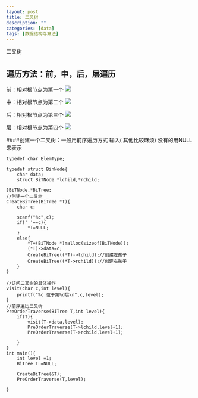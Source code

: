 ```yaml
---
layout: post
title: 二叉树
description: ""
categories: [data]
tags: [数据结构与算法]
---
```



二叉树

## 遍历方法：前，中，后，层遍历 ##

前：相对根节点为第一个
![](http://xiaolong.info/images/data/qian.jpg)

中：相对根节点为第二个
![](http://xiaolong.info/images/data/zhong.jpg)

后：相对根节点为第三个
![](http://xiaolong.info/images/data/hou.jpg)

层：相对根节点为第四个
![](http://xiaolong.info/images/data/floor.jpg)

####创建一个二叉树：一般用前序遍历方式 输入(  其他比较麻烦) 没有的用NULL来表示

	typedef char ElemType;
	
	typedef struct BinNode{
	    char data;
	    struct BiTNode *lchild,*rchild;
	
	}BiTNode,*BiTree;
	//创建一个二叉树
	CreateBiTree(BiTree *T){
	    char c;
	
	    scanf("%c",c);
	    if(' '==c){
	        *T=NULL;
	    }
	    else{
	        *T=(BiTNode *)malloc(sizeof(BiTNode));
	        (*T)->data=c;
	        CreateBiTree((*T)->lchild);//创建左孩子
	        CreateBiTree((*T->rchild));//创建右孩子
	    }
	}
	
	//访问二叉树的具体操作 
	visit(char c,int level){
	    printf("%c 位于第%d层\n",c,level);
	}
	//前序遍历二叉树
	PreOrderTraverse(BiTree T,int level){
	    if(T){
	        visit(T->data,level);
	        PreOrderTraverse(T->lchild,level+1);
	        PreOrderTraverse(T->rchild,level+1);
	
	    }
	}
	int main(){
	    int level =1;
	    BiTree T =NULL;
	
	    CreateBiTree(&T);
	    PreOrderTraverse(T,level);
	
	}
	
